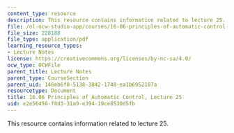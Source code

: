 ```yaml
---
content_type: resource
description: This resource contains information related to lecture 25.
file: /ol-ocw-studio-app/courses/16-06-principles-of-automatic-control-fall-2012/e2e56456f8d331a9e39419ce8530d5fb_MIT16_06F12_Lecture_25.pdf
file_size: 228188
file_type: application/pdf
learning_resource_types:
- Lecture Notes
license: https://creativecommons.org/licenses/by-nc-sa/4.0/
ocw_type: OCWFile
parent_title: Lecture Notes
parent_type: CourseSection
parent_uid: 146eb6f8-5138-3842-1748-ea1b6952187a
resourcetype: Document
title: 16.06 Principles of Automatic Control, Lecture 25
uid: e2e56456-f8d3-31a9-e394-19ce8530d5fb
---
```

This resource contains information related to lecture 25.